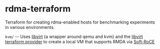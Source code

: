 # rdma-terraform

Terraform for creating rdma-enabled hosts for benchmarking experiments in various environments.

`kvm/` -- Uses [libvirt](https://libvirt.org/) (a wrapper around qemu and kvm) and the [libvirt terraform provider](https://registry.terraform.io/providers/multani/libvirt/latest/docs) to create a local VM that supports RMDA via [Soft-RoCE](https://www.roceinitiative.org/software-based-roce-a-new-way-to-experience-rdma/)
